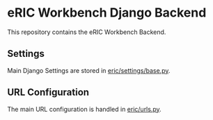 # eRIC Workbench Django Backend
This repository contains the eRIC Workbench Backend.

## Settings
Main Django Settings are stored in [eric/settings/base.py](eric/settings/base.py).

## URL Configuration
The main URL configuration is handled in [eric/urls.py](eric/urls.py).

